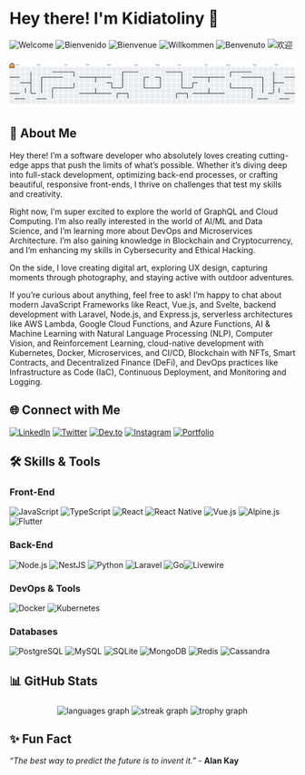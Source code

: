 # Hey there! I'm Kidiatoliny 👋
![Welcome](https://img.shields.io/badge/Welcome-✨-brightgreen) ![Bienvenido](https://img.shields.io/badge/Bienvenido-✨-blue) ![Bienvenue](https://img.shields.io/badge/Bienvenue-✨-orange) ![Willkommen](https://img.shields.io/badge/Willkommen-✨-red) ![Benvenuto](https://img.shields.io/badge/Benvenuto-✨-purple) ![欢迎](https://img.shields.io/badge/欢迎-✨-yellow)

###

<picture>
  <source media="(prefers-color-scheme: dark)" srcset="https://raw.githubusercontent.com/kidiatoliny/kidiatoliny/output/pacman-contribution-graph-dark.svg">
  <source media="(prefers-color-scheme: light)" srcset="https://raw.githubusercontent.com/kidiatoliny/kidiatoliny/output/pacman-contribution-graph.svg">
  <img alt="pacman contribution graph" src="https://raw.githubusercontent.com/kidiatoliny/kidiatoliny/output/pacman-contribution-graph.svg">
</picture>

###


## 🚀 About Me

Hey there! I’m a software developer who absolutely loves creating cutting-edge apps that push the limits of what’s possible. Whether it’s diving deep into full-stack development, optimizing back-end processes, or crafting beautiful, responsive front-ends, I thrive on challenges that test my skills and creativity.

Right now, I’m super excited to explore the world of GraphQL and Cloud Computing. I’m also really interested in the world of AI/ML and Data Science, and I’m learning more about DevOps and Microservices Architecture. I’m also gaining knowledge in Blockchain and Cryptocurrency, and I’m enhancing my skills in Cybersecurity and Ethical Hacking.

On the side, I love creating digital art, exploring UX design, capturing moments through photography, and staying active with outdoor adventures.

If you’re curious about anything, feel free to ask! I’m happy to chat about modern JavaScript Frameworks like React, Vue.js, and Svelte, backend development with Laravel, Node.js, and Express.js, serverless architectures like AWS Lambda, Google Cloud Functions, and Azure Functions, AI & Machine Learning with Natural Language Processing (NLP), Computer Vision, and Reinforcement Learning, cloud-native development with Kubernetes, Docker, Microservices, and CI/CD, Blockchain with NFTs, Smart Contracts, and Decentralized Finance (DeFi), and DevOps practices like Infrastructure as Code (IaC), Continuous Deployment, and Monitoring and Logging.



## 🌐 Connect with Me

[![LinkedIn](https://img.shields.io/badge/-LinkedIn-0A66C2?style=flat-square&logo=Linkedin&logoColor=white)](https://www.linkedin.com/in/kidiatoliny/) 
[![Twitter](https://img.shields.io/badge/-Twitter-1DA1F2?style=flat-square&logo=Twitter&logoColor=white)](https://twitter.com/kidiatoliny) 
[![Dev.to](https://img.shields.io/badge/-Dev.to-000000?style=flat-square&logo=devdotto&logoColor=white)](https://dev.to/kidiatoliny) 
[![Instagram](https://img.shields.io/badge/-Instagram-E4405F?style=flat-square&logo=instagram&logoColor=white)](https://instagram.com/akira.photography_) 
[![Portfolio](https://img.shields.io/badge/-Portfolio-FF5722?style=flat-square&logo=Google-Chrome&logoColor=white)](https://kid.akira-io.com)



## 🛠️ Skills & Tools




### Front-End
![JavaScript](https://img.shields.io/badge/-JavaScript-F7DF1E?style=flat-square&logo=javascript&logoColor=black) ![TypeScript](https://img.shields.io/badge/-TypeScript-007ACC?style=flat-square&logo=typescript&logoColor=white) ![React](https://img.shields.io/badge/-React-61DAFB?style=flat-square&logo=react&logoColor=black) ![React Native](https://img.shields.io/badge/-React%20Native-20232A?style=flat-square&logo=react&logoColor=61DAFB) ![Vue.js](https://img.shields.io/badge/-Vue.js-4FC08D?style=flat-square&logo=vue.js&logoColor=white) ![Alpine.js](https://img.shields.io/badge/-Alpine.js-000000?style=flat-square&logo=alpinejs&logoColor=white) ![Flutter](https://img.shields.io/badge/-Flutter-02569B?style=flat-square&logo=flutter&logoColor=white)

### Back-End
![Node.js](https://img.shields.io/badge/-Node.js-339933?style=flat-square&logo=nodedotjs&logoColor=white) ![NestJS](https://img.shields.io/badge/-NestJS-E0234E?style=flat-square&logo=nestjs&logoColor=white) ![Python](https://img.shields.io/badge/-Python-3776AB?style=flat-square&logo=python&logoColor=white) ![Laravel](https://img.shields.io/badge/-Laravel-E74430?style=flat-square&logo=laravel&logoColor=white) ![Go](https://img.shields.io/badge/-Go-00ADD8?style=flat-square&logo=go&logoColor=white)![Livewire](https://img.shields.io/badge/-Livewire-3776AB?style=flat-square&logo=livewire&logoColor=white)
### DevOps & Tools
![Docker](https://img.shields.io/badge/-Docker-2496ED?style=flat-square&logo=docker&logoColor=white) ![Kubernetes](https://img.shields.io/badge/-Kubernetes-326CE5?style=flat-square&logo=kubernetes&logoColor=white)
### Databases
![PostgreSQL](https://img.shields.io/badge/-PostgreSQL-4169E1?style=flat-square&logo=postgresql&logoColor=white) ![MySQL](https://img.shields.io/badge/-MySQL-4479A1?style=flat-square&logo=mysql&logoColor=white) ![SQLite](https://img.shields.io/badge/-SQLite-003B57?style=flat-square&logo=sqlite&logoColor=white) ![MongoDB](https://img.shields.io/badge/-MongoDB-47A248?style=flat-square&logo=mongodb&logoColor=white) ![Redis](https://img.shields.io/badge/-Redis-D82C20?style=flat-square&logo=redis&logoColor=white) ![Cassandra](https://img.shields.io/badge/-Cassandra-F5E300?style=flat-square&logo=apache-cassandra&logoColor=black)



## 📊 GitHub Stats
###

<div align="center">
  <img src="https://github-readme-stats.vercel.app/api/top-langs?username=kidiatoliny&locale=en&hide_title=true&layout=compact&card_width=320&langs_count=5&theme=dracula&hide_border=true&order=2" height="150" alt="languages graph"  />
  <img src="https://streak-stats.demolab.com?user=kidiatoliny&locale=en&mode=weekly&theme=dracula&hide_border=true&border_radius=5&order=3" height="150" alt="streak graph"  />
  <img src="https://github-profile-trophy.vercel.app?username=kidiatoliny&theme=dracula&column=-1&row=1&margin-w=8&margin-h=8&no-bg=false&no-frame=true&order=4" height="150" alt="trophy graph"  />
</div>


## ✨ Fun Fact

*“The best way to predict the future is to invent it.”* - **Alan Kay**
